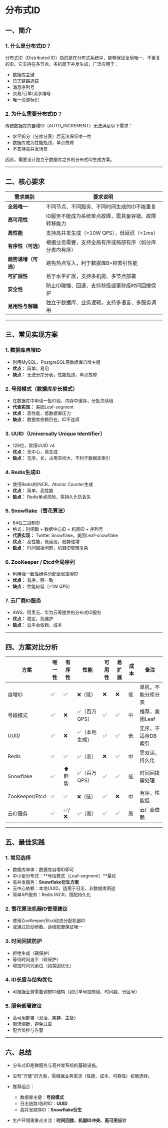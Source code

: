 # 分布式ID

## 一、简介

### 1. 什么是分布式ID？

分布式ID（Distributed ID）指的是在分布式系统中，能够保证全局唯一、不重复的ID。它支持在多节点、多机房下并发生成，广泛应用于：

* 数据库主键
* 日志链路追踪
* 消息序列号
* 交易/订单/流水编号
* 唯一资源标识

### 2. 为什么需要分布式ID？

传统数据库的自增ID（AUTO\_INCREMENT）无法满足以下需求：

* 水平拆分（分库分表）后无法保证唯一性
* 数据库成为性能瓶颈，单点故障
* 不支持高并发场景

因此，需要设计独立于数据库之外的分布式ID生成方案。

---

## 二、核心要求

| 需求类别         | 要求说明                         |
|--------------|------------------------------|
| **全局唯一**     | 不同节点、不同服务、不同时间生成的ID不能重复      |
| **高可用性**     | ID服务不能成为系统单点故障，需具备容错、故障转移能力  |
| **高性能**      | 支持高并发生成（>10W QPS），低延迟（<1ms）  |
| **有序性（可选）**  | 根据业务需要，支持全局有序或局部有序（如分库分表内有序） |
| **趋势递增（可选）** | 避免热点写入，利于数据库B+树索引性能          |
| **可扩展性**     | 易于水平扩展，支持多机房、多节点部署           |
| **安全性**      | 防止ID碰撞、回退，支持秒级或毫秒级时间回拨保护     |
| **易用性与解耦**   | 独立于数据库、业务逻辑，支持多语言、多服务调用      |

---

## 三、常见实现方案

### 1. 数据库自增ID

* 利用MySQL、PostgreSQL等数据库自增主键
* **优点：** 简单，易用
* **缺点：** 无法分库分表，性能瓶颈，单点故障

### 2. 号段模式（数据库步长模式）

* 在数据库中申请一批ID段，内存中缓存，分批次续租
* **代表实现：** 美团Leaf-segment
* **优点：** 高性能，低数据库压力
* **缺点：** 数据库依赖仍在，ID不连续

### 3. UUID（Universally Unique Identifier）

* 128位，常用UUID v4
* **优点：** 无中心，易生成
* **缺点：** 无序，长，占用空间大，不利于数据库索引

### 4. Redis生成ID

* 使用Redis的INCR、Atomic Counter生成
* **优点：** 简单，高性能
* **缺点：** Redis单点风险，需持久化防丢失

### 5. Snowflake（雪花算法）

* 64位二进制ID
* 格式：时间戳 + 数据中心ID + 机器ID + 序列号
* **代表实现：** Twitter Snowflake，美团Leaf-snowflake
* **优点：** 高性能，低延迟，趋势递增
* **缺点：** 时间回拨问题，机器ID管理复杂

### 6. ZooKeeper / Etcd全局序列

* 利用强一致性组件分配全局递增ID
* **优点：** 有序，强一致
* **缺点：** 性能较低（<1W QPS）

### 7. 云厂商ID服务

* AWS、阿里云、华为云等提供的分布式ID服务
* **优点：** 稳定，免维护
* **缺点：** 云平台依赖，成本

---

## 四、方案对比分析

| 方案             | 唯一性 | 有序性  | 性能       | 可用性 | 易扩展 | 成本 | 备注         |
|----------------|-----|------|----------|-----|-----|----|------------|
| 自增ID           | ✅   | ✅    | ❌（低）     | ❌   | ❌   | 低  | 单机，不能分库分表  |
| 号段模式           | ✅   | ❌    | ✅（百万QPS） | ✅   | ✅   | 中  | 推荐，美团Leaf  |
| UUID           | ✅   | ❌    | ✅（本地生成）  | ✅   | ✅   | 低  | 无序，不适合DB索引 |
| Redis          | ✅   | ✅    | ✅（高）     | ❌   | ✅   | 中  | 需双活，持久化    |
| Snowflake      | ✅   | ⬆️趋势 | ✅（百万QPS） | ✅   | ✅   | 低  | 时间回拨需处理    |
| ZooKeeper/Etcd | ✅   | ✅    | ❌（低）     | ✅   | ❌   | 中  | 有序，性能低     |
| 云ID服务          | ✅   | ✅/❌  | ✅（高）     | ✅   | ✅   | 高  | 云厂商依赖      |

---

## 五、最佳实践

### 1. 常见选择

* 数据库单体：数据库自增ID即可
* 中小型分布式：\*\*号段模式（Leaf-segment）\*\*最优
* 高并发服务：**Snowflake衍生方案**
* 无中心依赖：本地UUID，适用于日志、非数据库用途
* 简单API服务：Redis INCR，搭配持久化

### 2. 雪花算法机器ID管理建议

* 使用ZooKeeper/Etcd动态分配机器ID
* 或通过启动参数、运维配置保证唯一

### 3. 时间回拨防护

* 拒绝生成（硬保护）
* 等待时间追平（软保护）
* 增加时间冗余位（如美团优化）

### 4. ID长度与结构优化

* 可根据业务需要调整ID结构（如订单号加前缀、时间戳、分区号）

### 5. 服务部署建议

* 高可用部署（双活、集群、主备）
* 限流熔断，避免过载
* 配合监控与告警

---

## 六、总结

* 分布式ID是微服务与高并发系统的基础设施。
* 没有“万能”的方案，需根据业务需求（性能、成本、可靠性）权衡选择。
* 推荐组合：

    * 数据库主键：**号段模式**
    * 日志链路/临时ID：**UUID**
    * 高并发顺序ID：**Snowflake衍生**
* 生产环境需重点关注：**时间回拨、机器ID冲突、高可用设计**




